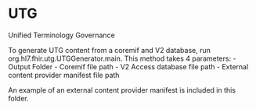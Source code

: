 # UTG
Unified Terminology Governance

To generate UTG content from a coremif and V2 database, run 
org.hl7.fhir.utg.UTGGenerator.main.  This method takes 4 parameters:
	- Output Folder
	- Coremif file path
	- V2 Access database file path
	- External content provider manifest file path
	
An example of an external content provider manifest is included in this folder.